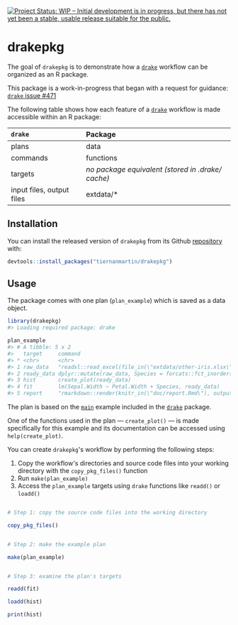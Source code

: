 
<!-- README.md is generated from README.Rmd. Please edit that file -->
[![Project Status: WIP – Initial development is in progress, but there has not yet been a stable, usable release suitable for the public.](http://www.repostatus.org/badges/latest/wip.svg)](http://www.repostatus.org/#wip)

drakepkg
========

The goal of `drakepkg` is to demonstrate how a [`drake`](https://ropensci.github.io/drake/) workflow can be organized as an R package.

This package is a work-in-progress that began with a request for guidance: [`drake` issue \#471](https://github.com/ropensci/drake/issues/471)

The following table shows how each feature of a [`drake`](https://ropensci.github.io/drake/) workflow is made accessible within an R package:

| `drake`                   | Package                                           |
|:--------------------------|:--------------------------------------------------|
| plans                     | data                                              |
| commands                  | functions                                         |
| targets                   | *no package equivalent (stored in .drake/ cache)* |
| input files, output files | extdata/\*                                        |

Installation
------------

You can install the released version of `drakepkg` from its Github [repository](https://github.com/tiernanmartin/drakepkg) with:

``` r
devtools::install_packages("tiernanmartin/drakepkg")
```

Usage
-----

The package comes with one plan (`plan_example`) which is saved as a data object.

``` r
library(drakepkg)
#> Loading required package: drake

plan_example
#> # A tibble: 5 x 2
#>   target     command                                                      
#> * <chr>      <chr>                                                        
#> 1 raw_data   "readxl::read_excel(file_in(\"extdata/other-iris.xlsx\"))"   
#> 2 ready_data dplyr::mutate(raw_data, Species = forcats::fct_inorder(Speci~
#> 3 hist       create_plot(ready_data)                                      
#> 4 fit        lm(Sepal.Width ~ Petal.Width + Species, ready_data)          
#> 5 report     "rmarkdown::render(knitr_in(\"doc/report.Rmd\"), output_file~
```

The plan is based on the [`main`](https://github.com/ropensci/drake/tree/master/inst/examples/main) example included in the [`drake`](https://ropensci.github.io/drake/) package.

One of the functions used in the plan — `create_plot()` — is made specifically for this example and its documentation can be accessed using `help(create_plot)`.

You can create `drakepkg`'s workflow by performing the following steps:

1.  Copy the workflow's directories and source code files into your working directory with the `copy_pkg_files()` function
2.  Run `make(plan_example)`
3.  Access the `plan_example` targets using `drake` functions like `readd()` or `loadd()`

``` r

# Step 1: copy the source code files into the working directory

copy_pkg_files()


# Step 2: make the example plan

make(plan_example)


# Step 3: examine the plan's targets

readd(fit)

loadd(hist)

print(hist)
```
